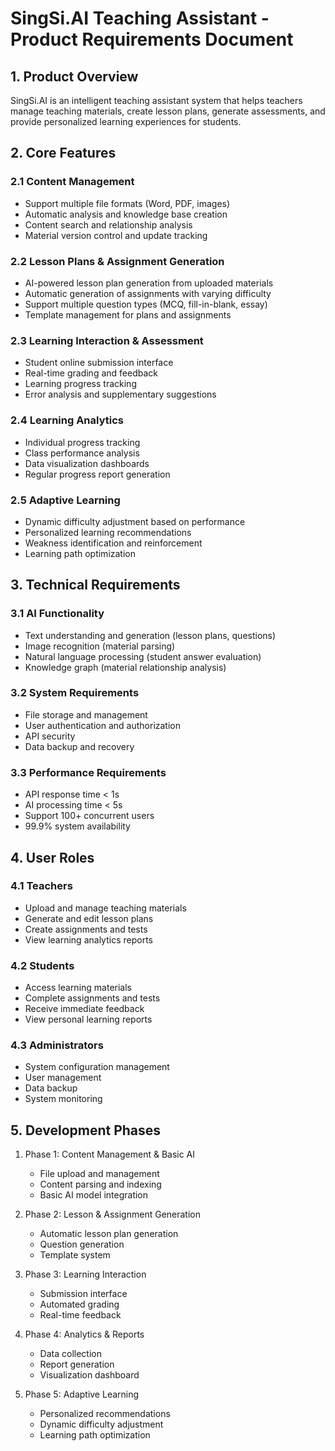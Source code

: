 # SingSi.AI Teaching Assistant - Product Requirements Document

## 1. Product Overview

SingSi.AI is an intelligent teaching assistant system that helps teachers manage teaching materials, create lesson plans, generate assessments, and provide personalized learning experiences for students.

## 2. Core Features

### 2.1 Content Management
- Support multiple file formats (Word, PDF, images)
- Automatic analysis and knowledge base creation
- Content search and relationship analysis
- Material version control and update tracking

### 2.2 Lesson Plans & Assignment Generation
- AI-powered lesson plan generation from uploaded materials
- Automatic generation of assignments with varying difficulty
- Support multiple question types (MCQ, fill-in-blank, essay)
- Template management for plans and assignments

### 2.3 Learning Interaction & Assessment
- Student online submission interface
- Real-time grading and feedback
- Learning progress tracking
- Error analysis and supplementary suggestions

### 2.4 Learning Analytics
- Individual progress tracking
- Class performance analysis
- Data visualization dashboards
- Regular progress report generation

### 2.5 Adaptive Learning
- Dynamic difficulty adjustment based on performance
- Personalized learning recommendations
- Weakness identification and reinforcement
- Learning path optimization

## 3. Technical Requirements

### 3.1 AI Functionality
- Text understanding and generation (lesson plans, questions)
- Image recognition (material parsing)
- Natural language processing (student answer evaluation)
- Knowledge graph (material relationship analysis)

### 3.2 System Requirements
- File storage and management
- User authentication and authorization
- API security
- Data backup and recovery

### 3.3 Performance Requirements
- API response time < 1s
- AI processing time < 5s
- Support 100+ concurrent users
- 99.9% system availability

## 4. User Roles

### 4.1 Teachers
- Upload and manage teaching materials
- Generate and edit lesson plans
- Create assignments and tests
- View learning analytics reports

### 4.2 Students
- Access learning materials
- Complete assignments and tests
- Receive immediate feedback
- View personal learning reports

### 4.3 Administrators
- System configuration management
- User management
- Data backup
- System monitoring

## 5. Development Phases

1. Phase 1: Content Management & Basic AI
   - File upload and management
   - Content parsing and indexing
   - Basic AI model integration

2. Phase 2: Lesson & Assignment Generation
   - Automatic lesson plan generation
   - Question generation
   - Template system

3. Phase 3: Learning Interaction
   - Submission interface
   - Automated grading
   - Real-time feedback

4. Phase 4: Analytics & Reports
   - Data collection
   - Report generation
   - Visualization dashboard

5. Phase 5: Adaptive Learning
   - Personalized recommendations
   - Dynamic difficulty adjustment
   - Learning path optimization

